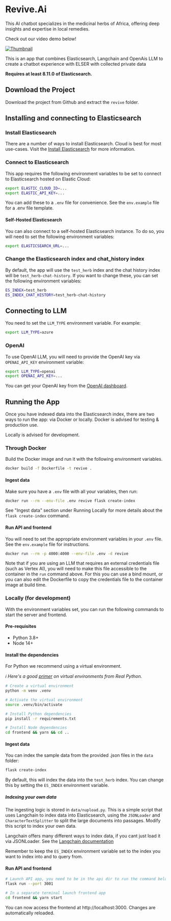 # Revive.Ai 
This AI chatbot specializes in the medicinal herbs of Africa, offering deep insights and expertise in local remedies. 

Check out our video demo below!


[![Thumbnail](revive\Demo\demo-1.png)](https://youtu.be/QPrEFo2E2S4)



This is an app that combines Elasticsearch, Langchain and OpenAis LLM to create a chatbot experience with ELSER with collected private data

**Requires at least 8.11.0 of Elasticsearch.**


## Download the Project

Download the project from Github and extract the `revive` folder.


## Installing and connecting to Elasticsearch

### Install Elasticsearch

There are a number of ways to install Elasticsearch. Cloud is best for most use-cases. Visit the [Install Elasticsearch](https://www.elastic.co/search-labs/tutorials/install-elasticsearch) for more information.

### Connect to Elasticsearch

This app requires the following environment variables to be set to connect to Elasticsearch hosted on Elastic Cloud:

```sh
export ELASTIC_CLOUD_ID=...
export ELASTIC_API_KEY=...
```

You can add these to a `.env` file for convenience. See the `env.example` file for a .env file template.

#### Self-Hosted Elasticsearch

You can also connect to a self-hosted Elasticsearch instance. To do so, you will need to set the following environment variables:

```sh
export ELASTICSEARCH_URL=...
```

### Change the Elasticsearch index and chat_history index

By default, the app will use the `test_herb` index and the chat history index will be `test_herb-chat-history`. If you want to change these, you can set the following environment variables:

```sh
ES_INDEX=test_herb
ES_INDEX_CHAT_HISTORY=test_herb-chat-history
```

## Connecting to LLM

You need to set the `LLM_TYPE` environment variable. For example:

```sh
export LLM_TYPE=azure
```

### OpenAI

To use OpenAI LLM, you will need to provide the OpenAI key via `OPENAI_API_KEY` environment variable:

```sh
export LLM_TYPE=openai
export OPENAI_API_KEY=...
```

You can get your OpenAI key from the [OpenAI dashboard](https://platform.openai.com/account/api-keys).



## Running the App

Once you have indexed data into the Elasticsearch index, there are two ways to run the app: via Docker or locally. Docker is advised for testing & production use. 

Locally is advised for development. 

### Through Docker

Build the Docker image and run it with the following environment variables.

```sh
docker build -f Dockerfile -t revive .
```

#### Ingest data

Make sure you have a `.env` file with all your variables, then run:

```sh
docker run --rm --env-file .env revive flask create-index
```

See "Ingest data" section under Running Locally for more details about the `flask create-index` command.

#### Run API and frontend

You will need to set the appropriate environment variables in your `.env` file. See the `env.example` file for instructions.

```sh
docker run --rm -p 4000:4000 --env-file .env -d revive
```

Note that if you are using an LLM that requires an external credentials file (such as Vertex AI), you will need to make this file accessible to the container in the `run` command above. For this you can use a bind mount, or you can also edit the Dockerfile to copy the credentials file to the container image at build time.

### Locally (for development)

With the environment variables set, you can run the following commands to start the server and frontend.

#### Pre-requisites

- Python 3.8+
- Node 14+

#### Install the dependencies

For Python we recommend using a virtual environment.

_ℹ️ Here's a good [primer](https://realpython.com/python-virtual-environments-a-primer) on virtual environments from Real Python._

```sh
# Create a virtual environment
python -m venv .venv

# Activate the virtual environment
source .venv/bin/activate

# Install Python dependencies
pip install -r requirements.txt

# Install Node dependencies
cd frontend && yarn && cd ..
```

#### Ingest data

You can index the sample data from the provided .json files in the `data` folder:

```sh
flask create-index
```

By default, this will index the data into the `test_herb` index. You can change this by setting the `ES_INDEX` environment variable.

##### Indexing your own data

The ingesting logic is stored in `data/nupload.py`. This is a simple script that uses Langchain to index data into Elasticsearch, using the `JSONLoader` and `CharacterTextSplitter` to split the large documents into passages. Modify this script to index your own data.

Langchain offers many different ways to index data, if you cant just load it via JSONLoader. See the [Langchain documentation](https://python.langchain.com/docs/modules/data_connection/document_loaders)

Remember to keep the `ES_INDEX` environment variable set to the index you want to index into and to query from.

#### Run API and frontend

```sh
# Launch API app, you need to be in the api dir to run the command below
flask run --port 3001

# In a separate terminal launch frontend app
cd frontend && yarn start
```

You can now access the frontend at http://localhost:3000. Changes are automatically reloaded.
